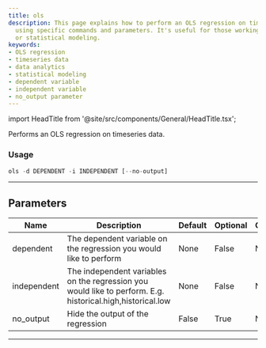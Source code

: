 ```yaml
---
title: ols
description: This page explains how to perform an OLS regression on timeseries data
  using specific commands and parameters. It's useful for those working in data analytics
  or statistical modeling.
keywords:
- OLS regression
- timeseries data
- data analytics
- statistical modeling
- dependent variable
- independent variable
- no_output parameter
---
```


import HeadTitle from '@site/src/components/General/HeadTitle.tsx';

<HeadTitle title="ols - Econometrics - Reference | OpenBB Terminal Docs" />

Performs an OLS regression on timeseries data.

### Usage

```python
ols -d DEPENDENT -i INDEPENDENT [--no-output]
```

---

## Parameters

| Name | Description | Default | Optional | Choices |
| ---- | ----------- | ------- | -------- | ------- |
| dependent | The dependent variable on the regression you would like to perform | None | False | None |
| independent | The independent variables on the regression you would like to perform. E.g. historical.high,historical.low | None | False | None |
| no_output | Hide the output of the regression | False | True | None |

---
